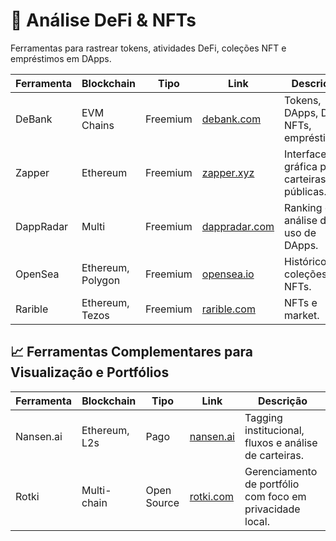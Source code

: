 # 🔗 Análise DeFi & NFTs

Ferramentas para rastrear tokens, atividades DeFi, coleções NFT e empréstimos em DApps.

| Ferramenta | Blockchain | Tipo | Link | Descrição |
|-----------|------------|------|------|-----------|
| DeBank | EVM Chains | Freemium | [debank.com](https://debank.com) | Tokens, DApps, DeFi, NFTs, empréstimos. |
| Zapper | Ethereum | Freemium | [zapper.xyz](https://zapper.xyz) | Interface gráfica para carteiras públicas. |
| DappRadar | Multi | Freemium | [dappradar.com](https://dappradar.com) | Ranking e análise de uso de DApps. |
| OpenSea | Ethereum, Polygon | Freemium | [opensea.io](https://opensea.io) | Histórico e coleções de NFTs. |
| Rarible | Ethereum, Tezos | Freemium | [rarible.com](https://rarible.com) | NFTs e market. |

## 📈 Ferramentas Complementares para Visualização e Portfólios

| Ferramenta  | Blockchain     | Tipo       | Link                                   | Descrição |
|-------------|----------------|------------|----------------------------------------|-----------|
| Nansen.ai   | Ethereum, L2s  | Pago       | [nansen.ai](https://www.nansen.ai)     | Tagging institucional, fluxos e análise de carteiras. |
| Rotki       | Multi-chain    | Open Source| [rotki.com](https://rotki.com)         | Gerenciamento de portfólio com foco em privacidade local. |
